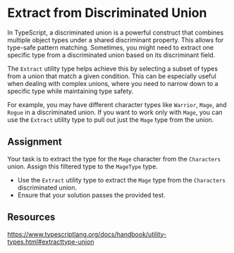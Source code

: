 # Extract from Discriminated Union

In TypeScript, a discriminated union is a powerful construct that combines multiple object types under a shared discriminant property. This allows for type-safe pattern matching. Sometimes, you might need to extract one specific type from a discriminated union based on its discriminant field.

The `Extract` utility type helps achieve this by selecting a subset of types from a union that match a given condition. This can be especially useful when dealing with complex unions, where you need to narrow down to a specific type while maintaining type safety.

For example, you may have different character types like `Warrior`, `Mage`, and `Rogue` in a discriminated union. If you want to work only with `Mage`, you can use the `Extract` utility type to pull out just the `Mage` type from the union.

## Assignment

Your task is to extract the type for the `Mage` character from the `Characters` union. Assign this filtered type to the `MageType` type.

- Use the `Extract` utility type to extract the `Mage` type from the `Characters` discriminated union.
- Ensure that your solution passes the provided test.

## Resources

https://www.typescriptlang.org/docs/handbook/utility-types.html#extracttype-union